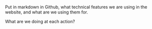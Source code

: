 Put in markdown in Github, what technical features we are using in the website, and what are we using them for. 

What are we doing at each action?
